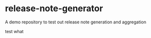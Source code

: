 # release-note-generator
A demo repository to test out release note generation and aggregation

test
what
